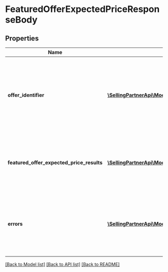 # FeaturedOfferExpectedPriceResponseBody

## Properties
Name | Type | Description | Notes
------------ | ------------- | ------------- | -------------
**offer_identifier** | [**\SellingPartnerApi\Model\OfferIdentifier**](OfferIdentifier.md) | Metadata that identifies the target offer for which the featured offer expected price result data was computed. | 
**featured_offer_expected_price_results** | [**\SellingPartnerApi\Model\FeaturedOfferExpectedPriceResultList**](FeaturedOfferExpectedPriceResultList.md) | The featured offer expected price results for the requested target offer. | [optional] 
**errors** | [**\SellingPartnerApi\Model\ErrorList**](ErrorList.md) | The errors that occurred if the operation was not successful (HTTP status code non-200). | [optional] 

[[Back to Model list]](../README.md#documentation-for-models) [[Back to API list]](../README.md#documentation-for-api-endpoints) [[Back to README]](../README.md)


